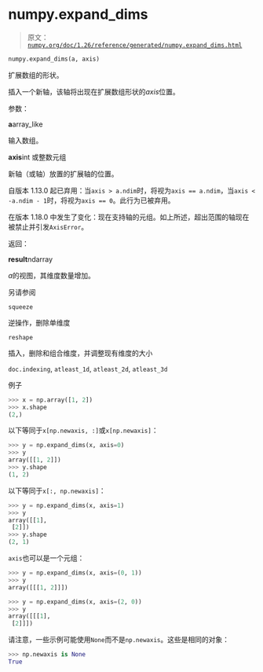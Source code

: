 # numpy.expand_dims

> 原文：[`numpy.org/doc/1.26/reference/generated/numpy.expand_dims.html`](https://numpy.org/doc/1.26/reference/generated/numpy.expand_dims.html)

```py
numpy.expand_dims(a, axis)
```

扩展数组的形状。

插入一个新轴，该轴将出现在扩展数组形状的*axis*位置。

参数：

**a**array_like

输入数组。

**axis**int 或整数元组

新轴（或轴）放置的扩展轴的位置。

自版本 1.13.0 起已弃用：当`axis > a.ndim`时，将视为`axis == a.ndim`，当`axis < -a.ndim - 1`时，将视为`axis == 0`。此行为已被弃用。

在版本 1.18.0 中发生了变化：现在支持轴的元组。如上所述，超出范围的轴现在被禁止并引发`AxisError`。

返回：

**result**ndarray

*a*的视图，其维度数量增加。

另请参阅

`squeeze`

逆操作，删除单维度

`reshape`

插入，删除和组合维度，并调整现有维度的大小

`doc.indexing`, `atleast_1d`, `atleast_2d`, `atleast_3d`

例子

```py
>>> x = np.array([1, 2])
>>> x.shape
(2,) 
```

以下等同于`x[np.newaxis, :]`或`x[np.newaxis]`：

```py
>>> y = np.expand_dims(x, axis=0)
>>> y
array([[1, 2]])
>>> y.shape
(1, 2) 
```

以下等同于`x[:, np.newaxis]`：

```py
>>> y = np.expand_dims(x, axis=1)
>>> y
array([[1],
 [2]])
>>> y.shape
(2, 1) 
```

`axis`也可以是一个元组：

```py
>>> y = np.expand_dims(x, axis=(0, 1))
>>> y
array([[[1, 2]]]) 
```

```py
>>> y = np.expand_dims(x, axis=(2, 0))
>>> y
array([[[1],
 [2]]]) 
```

请注意，一些示例可能使用`None`而不是`np.newaxis`。这些是相同的对象：

```py
>>> np.newaxis is None
True 
```

